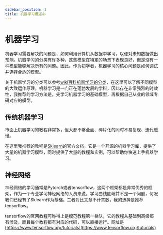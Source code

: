 ```yaml
---
sidebar_position: 1
title: 机器学习概述👍
---
```


# 机器学习

机器学习需要解决的问题是，如何利用计算机从数据中学习，以便对未知数据做出预测。机器学习的分类有许多种，这些模型在特定的场景下表现良好，但是没有一种模型能够解决所有的问题。因此，作为初学者，机器学习的核心问题是如何调试并选择合适的模型。

关于机器学习的分类可以参考[wiki百科机器学习的分类](https://zh.wikipedia.org/wiki/%E6%9C%BA%E5%99%A8%E5%AD%A6%E4%B9%A0)，在这里可以了解不同模型的大致运作原理。机器学习是一门正在蓬勃发展的学科，因此存在非常强烈的时效性，我推荐的学习方法是，先学习机器学习的基础模型，再根据自己从业的领域专研对应的模型。

## 传统机器学习

市面上机器学习的教程非常多，但大都不够全面、碎片化的同时不易复现、迭代缓慢。

在这里我推荐的教程是[Sklearn](https://scikit-learn.org/stable/)的官方文档，它是一个开源的机器学习库，提供了大量的机器学习模型，同时提供了大量的教程和实例，可以帮助你快速上手机器学习。

## 神经网络

神经网络的学习通常是Pytorch或者tensorflow，这两个框架都是非常优秀的框架，作为一个专业学习神经网络的人员来说，学习曲线陡峭并不是一个问题，何况我们已经有了Sklearn作为基础。二者对比文章不计其数，我的选择是推荐tensorflow。

tensorflow的官网教程可称得上是模范教程第一梯队，它的教程从基础到高级都有涉及，而且每个教程都有对应的代码，可以直接运行。网址是[https://www.tensorflow.org/tutorials](https://www.tensorflow.org/tutorials)
